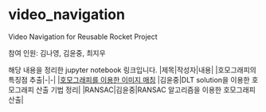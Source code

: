 # video_navigation
Video Navigation for Reusable Rocket Project

참여 인원: 김나영, 김윤중, 최지우

해당 내용을 정리한 jupyter notebook 링크입니다.
|제목|작성자|내용|
|호모그래피의 특징점 추출|-|-|
|[호모그래피를 이용한 이미지 매칭](http://localhost:8889/notebooks/OneDrive/%EB%B0%94%ED%83%95%20%ED%99%94%EB%A9%B4/Homography.ipynb) |김윤중|DLT solution을 이용한 호모그래피 산출 기법 정리|
|RANSAC|김윤중|RANSAC 알고리즘을 이용한 호모그래피 산출|
